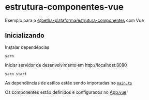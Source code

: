 # estrutura-componentes-vue

Exemplo para o [@betha-plataforma/estrutura-componentes](https://github.com/betha-plataforma/estrutura-componentes) com Vue

## Inicializando

Instalar dependências

```
yarn
```

Iniciar servidor de desenvolvimento em http://localhost:8080

```
yarn start
```

As dependências de estilos estão sendo importadas no [`main.ts`](./src/main.ts)

Os componentes estão definidos e configurados no [App.vue](./src/App.vue)
